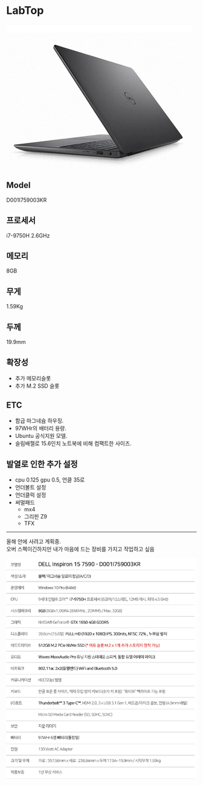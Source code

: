 # LabTop

![](../resource/img/inspiron.png)

## Model
D001I759003KR
## 프로세서
i7-9750H 2.6GHz
## 메모리
8GB
## 무게
1.59Kg
## 두께
19.9mm

## 확장성
- 추가 메모리슬롯
- 추가 M.2 SSD 슬롯

## ETC
- 함급 마그네슘 하우징.
- 97WHr의 배터리 용량.
- Ubuntu 공식지원 모델.
- 슬림배젤로 15.6인치 노트북에 비해 컴팩트한 사이즈.

## 발열로 인한 추가 설정
- cpu 0.125 gpu 0.5, 언클 35로 
- 언더볼트 설정
- 언더클럭 설정
- 써멀패드
    - mx4
    - 그리핀 Z9 
    - TFX

-----
올해 안에 사려고 계획중.  
오버 스펙이긴하지만 내가 마음에 드는 장비를 가지고 작업하고 싶음

![](../resource/img/inspiron2.png)

